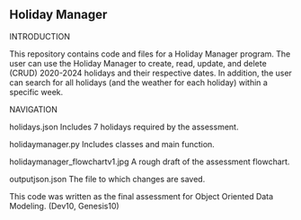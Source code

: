## Holiday Manager

INTRODUCTION

This repository contains code and files for a Holiday Manager program.
The user can use the Holiday Manager to create, read, update, and delete (CRUD) 2020-2024 holidays and their respective dates.
In addition, the user can search for all holidays (and the weather for each holiday) within a specific week.

NAVIGATION

holidays.json
Includes 7 holidays required by the assessment.

holidaymanager.py
Includes classes and main function.

holidaymanager_flowchartv1.jpg
A rough draft of the assessment flowchart.

outputjson.json
The file to which changes are saved.

This code was written as the final assessment for Object Oriented Data Modeling.
(Dev10, Genesis10)